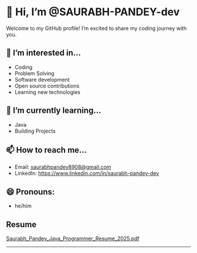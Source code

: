 # 👋 Hi, I’m @SAURABH-PANDEY-dev

Welcome to my GitHub profile! I’m excited to share my coding journey with you.

## 👀 I’m interested in...
* Coding
* Problem Solving
* Software development
* Open source contributions
* Learning new technologies

## 🌱 I’m currently learning...
* Java
* Building Projects

## 📫 How to reach me...
* Email: saurabhpandey8908@gmail.com 
* LinkedIn: https://www.linkedin.com/in/saurabh-pandey-dev

## 😄 Pronouns: 
* he/him

## Resume 
[Saurabh_Pandey_Java_Programmer_Resume_2025.pdf](https://github.com/user-attachments/files/20643958/Saurabh_Pandey_Java_Programmer_Resume_2025.pdf)


---- 
